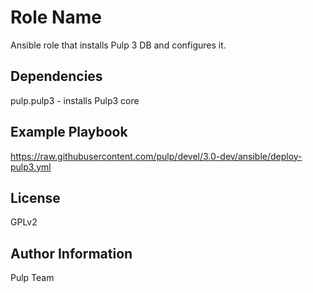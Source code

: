 Role Name
=========

Ansible role that installs Pulp 3 DB and configures it.

Dependencies
------------

pulp.pulp3 - installs Pulp3 core

Example Playbook
----------------

https://raw.githubusercontent.com/pulp/devel/3.0-dev/ansible/deploy-pulp3.yml

License
-------

GPLv2

Author Information
------------------

Pulp Team
